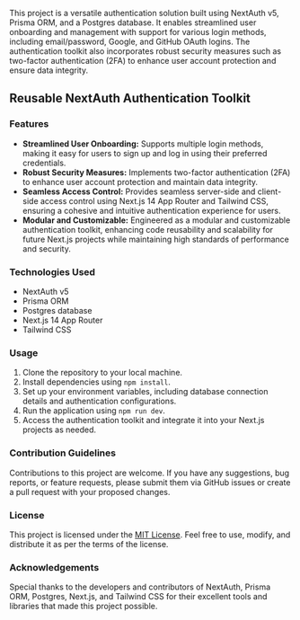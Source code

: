 This project is a versatile authentication solution built using NextAuth v5, Prisma ORM, and a Postgres database. It enables streamlined user onboarding and management with support for various login methods, including email/password, Google, and GitHub OAuth logins. The authentication toolkit also incorporates robust security measures such as two-factor authentication (2FA) to enhance user account protection and ensure data integrity.

## Reusable NextAuth Authentication Toolkit

### Features
- **Streamlined User Onboarding:** Supports multiple login methods, making it easy for users to sign up and log in using their preferred credentials.
- **Robust Security Measures:** Implements two-factor authentication (2FA) to enhance user account protection and maintain data integrity.
- **Seamless Access Control:** Provides seamless server-side and client-side access control using Next.js 14 App Router and Tailwind CSS, ensuring a cohesive and intuitive authentication experience for users.
- **Modular and Customizable:** Engineered as a modular and customizable authentication toolkit, enhancing code reusability and scalability for future Next.js projects while maintaining high standards of performance and security.

### Technologies Used
- NextAuth v5
- Prisma ORM
- Postgres database
- Next.js 14 App Router
- Tailwind CSS

### Usage
1. Clone the repository to your local machine.
2. Install dependencies using `npm install`.
3. Set up your environment variables, including database connection details and authentication configurations.
4. Run the application using `npm run dev`.
5. Access the authentication toolkit and integrate it into your Next.js projects as needed.

### Contribution Guidelines
Contributions to this project are welcome. If you have any suggestions, bug reports, or feature requests, please submit them via GitHub issues or create a pull request with your proposed changes.

### License
This project is licensed under the [MIT License](LICENSE). Feel free to use, modify, and distribute it as per the terms of the license.

### Acknowledgements
Special thanks to the developers and contributors of NextAuth, Prisma ORM, Postgres, Next.js, and Tailwind CSS for their excellent tools and libraries that made this project possible.

